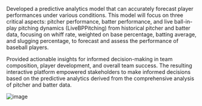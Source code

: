 Developed a predictive analytics model that can accurately forecast player performances under various conditions. This model will focus on three critical aspects: pitcher performance, batter performance, and live ball-in-play pitching dynamics (LiveBPPitching) from historical pitcher and batter data, focusing on whiff rate, weighted on base percentage, batting average, and slugging percentage, to forecast and assess the performance of baseball players. 

Provided actionable insights for informed decision-making in team composition, player development, and overall team success. The resulting interactive platform empowered stakeholders to make informed decisions based on the predictive analytics derived from the comprehensive analysis of pitcher and batter data.

![image](https://github.com/PurvaGharat04/Predictive-Analytics-for-UIC-Baseball-with-Streamlit-Interface-and-Statistical-Visualizations/assets/157339430/e1ace6ed-bd8d-4581-b135-e2e749ae5e5a)
